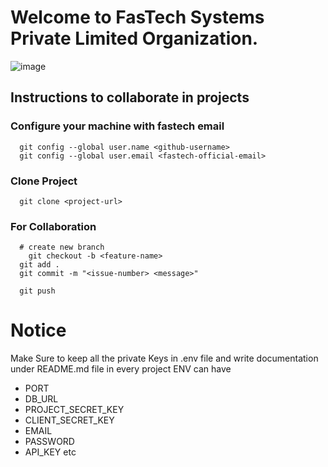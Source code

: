 # Welcome to FasTech Systems Private Limited Organization. 
![image](https://github.com/FasTech-Systems/.github/assets/143890480/e6fb30f0-c1de-49de-8b3a-21218e9d565d)


## Instructions to collaborate in projects

### Configure your machine with fastech email

```
  git config --global user.name <github-username>
  git config --global user.email <fastech-official-email>
```

### Clone Project
```
  git clone <project-url>
```

### For Collaboration 
```
  # create new branch
    git checkout -b <feature-name>
  git add .
  git commit -m "<issue-number> <message>"

  git push
```

# Notice

  Make Sure to keep all the private Keys in .env file and write documentation under README.md file in every project ENV can have
- PORT
- DB_URL
- PROJECT_SECRET_KEY
- CLIENT_SECRET_KEY
- EMAIL
- PASSWORD
- API_KEY
etc

